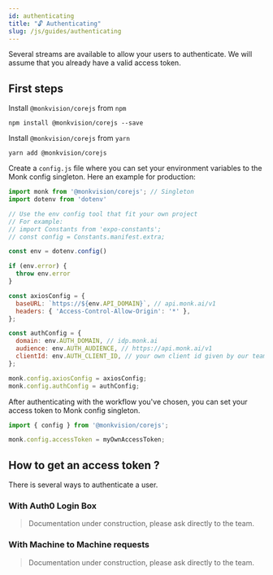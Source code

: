 ```yaml
---
id: authenticating
title: "🔓 Authenticating"
slug: /js/guides/authenticating
---
```


Several streams are available to allow your users to authenticate.
We will assume that you already have a valid access token.

## First steps

Install `@monkvision/corejs` from `npm`
```npm
npm install @monkvision/corejs --save
```

Install `@monkvision/corejs` from `yarn`
```yarn
yarn add @monkvision/corejs
```

Create a `config.js` file where you can set your environment variables
to the Monk config singleton. Here an example for production:

```js
import monk from '@monkvision/corejs'; // Singleton
import dotenv from 'dotenv'

// Use the env config tool that fit your own project
// For example:
// import Constants from 'expo-constants';
// const config = Constants.manifest.extra;

const env = dotenv.config()

if (env.error) {
  throw env.error
}

const axiosConfig = {
  baseURL: `https://${env.API_DOMAIN}`, // api.monk.ai/v1
  headers: { 'Access-Control-Allow-Origin': '*' },
};

const authConfig = {
  domain: env.AUTH_DOMAIN, // idp.monk.ai
  audience: env.AUTH_AUDIENCE, // https://api.monk.ai/v1
  clientId: env.AUTH_CLIENT_ID, // your own client id given by our team
};

monk.config.axiosConfig = axiosConfig;
monk.config.authConfig = authConfig;
```

After authenticating with the workflow you've chosen,
you can set your access token to Monk config singleton.

```js
import { config } from '@monkvision/corejs';

monk.config.accessToken = myOwnAccessToken;
```

## How to get an access token ?

There is several ways to authenticate a user.

### With Auth0 Login Box
> Documentation under construction, please ask directly to the team.

### With Machine to Machine requests
> Documentation under construction, please ask directly to the team.

